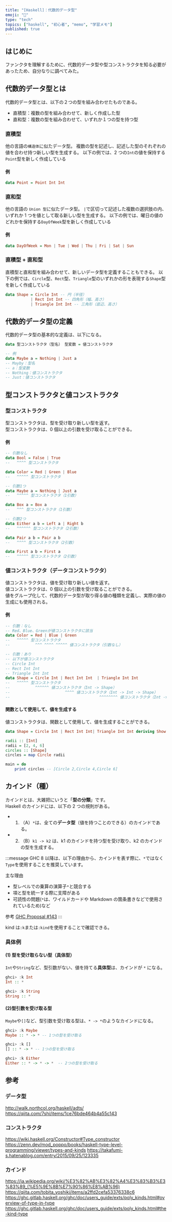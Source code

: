 ```yaml
---
title: "[Haskell]：代数的データ型"
emoji: "📓"
type: "tech"
topics: ["haskell", "初心者", "memo", "学習メモ"]
published: true
---
```


## はじめに

ファンクタを理解するために、代数的データ型や型コンストラクタを知る必要があったため、自分なりに調べてみた。

## 代数的データ型とは

代数的データ型とは、以下の２つの型を組み合わせたものである。

- 直積型：複数の型を組み合わせて、新しく作成した型
- 直和型：複数の型を組み合わせて、いずれか１つの型を持つ型

### 直積型

他の言語の`構造体`に似たデータ型。
複数の型を記述し、記述した型のそれぞれの値を合わせ持つ新しい型を生成する。
以下の例では、2 つの`Int`の値を保持する`Point`型を新しく作成している

#### 例

```haskell
data Point = Point Int Int
```

### 直和型

他の言語の `Union 型`に似たデータ型。
`|`で区切って記述した複数の選択肢の内、いずれか 1 つを値として取る新しい型を生成する。
以下の例では、曜日の値のどれかを保持する`DayOfWeek`型を新しく作成している

#### 例

```haskell
data DayOfWeek = Mon | Tue | Wed | Thu | Fri | Sat | Sun
```

### 直積型 + 直和型

直積型と直和型を組み合わせて、新しいデータ型を定義することもできる。
以下の例では、`Circle`型、`Rect`型、`Triangle`型のいずれかの形を表現する`Shape`型を新しく作成している

```haskell
data Shape = Circle Int -- 円（半径）
           | Rect Int Int -- 四角形（幅、高さ）
           | Triangle Int Int -- 三角形（底辺、高さ）
```

## 代数的データ型の定義

代数的データ型の基本的な定義は、以下になる。

```haskell
data 型コンストラクタ（型名） 型変数 = 値コンストラクタ

-- 例
data Maybe a = Nothing | Just a
-- Mayby：型名
-- a：型変数
-- Nothing：値コンストラクタ
-- Just：値コンストラクタ
```

## 型コンストラクタと値コンストラクタ

### 型コンストラクタ

型コンストラクタは、型を受け取り新しい型を返す。  
型コンストラクタは、0 個以上の引数を受け取ることができる。

#### 例

```haskell
-- 引数なし
data Bool = False | True
--   ^^^^ 型コンストラクタ

data Color = Red | Green | Blue
--   ^^^^^ 型コンストラクタ

-- 引数1つ
data Maybe a = Nothing | Just a
--   ^^^^^ 型コンストラクタ（1引数）

data Box a = Box a
--   ^^^ 型コンストラクタ（1引数）

-- 引数2つ
data Either a b = Left a | Right b
--   ^^^^^^ 型コンストラクタ（2引数）

data Pair a b = Pair a b
--   ^^^^ 型コンストラクタ（2引数）

data First a b = First a
--   ^^^^^ 型コンストラクタ（2引数）
```

### 値コンストラクタ（データコンストラクタ）

値コンストラクタは、値を受け取り新しい値を返す。  
値コンストラクタは、0 個以上の引数を受け取ることができる。  
値をグループ化して、代数的データ型が取り得る値の種類を定義し、実際の値の生成にも使用される。

#### 例

```haskell
-- 引数：なし
-- Red、Blue、Greenが値コンストラクタに該当
data Color = Red | Blue | Green
--   ^^^^^ 型コンストラクタ
--           ^^^ ^^^^ ^^^^^ 値コンストラクタ（引数なし）

-- 引数：あり
-- 以下が値コンストラクタ
-- Circle Int
-- Rect Int Int
-- Triangle Int Int
data Shape = Circle Int | Rect Int Int  | Triangle Int Int
--   ^^^^^ 型コンストラクタ
--           ^^^^^^ 値コンストラクタ（Int -> Shape）
--                        ^^^^ 値コンストラクタ（Int -> Int -> Shape）
--                                       ^^^^^^^^ 値コンストラクタ（Int -> Int -> Shape）
```

#### 関数として使用して、値を生成する

値コンストラクタは、関数として使用して、値を生成することができる。

```haskell
data Shape = Circle Int | Rect Int Int| Triangle Int Int deriving Show

radii :: [Int]
radii = [2, 4, 6]
circles :: [Shape]
circles = map Circle radii

main = do
    print circles -- [Circle 2,Circle 4,Circle 6]
```

## カインド（種）

カインドとは、大雑把にいうと「**型の分類**」です。  
Haskell のカインドには、以下の 2 つの規則がある。

- 1. （A）`*`は、全ての**データ型**（値を持つことのできる）のカインドである。
- 2. （B）`k1 -> k2` は、k1 のカインドを持つ型を受け取り、k2 のカインドの型を生成する。

:::message
GHC 8 以降は、以下の理由から、カインドを表す際に、`*`ではなく`Type`を使用することを推奨しています。

主な理由

- 型レベルでの乗算の演算子`*`と競合する
- 項と型を統一する際に支障がある
- 可読性の問題(`*`は、ワイルドカードや Markdown の箇条書きなどで使用されているため)など

参考
[GHC Proposal #143](https://ghc-proposals.readthedocs.io/en/latest/proposals/0143-remove-star-kind.html)
:::

kind は`:k`または`:kind`を使用することで確認できる。

### 具体例

#### (1) 型を受け取らない型（具体型）

`Int`や`String`など、型引数がない、値を持てる**具体型**は、カインドが `*` になる。

```haskell
ghci> :k Int
Int :: *

ghci> :k String
String :: *
```

#### (2)型引数を受け取る型

`Maybe`や`[]`など、型引数を受け取る型は、`* -> *`のようなカインドになる。

```haskell
ghci> :k Maybe
Maybe :: * -> * -- 1つの型を受け取る

ghci> :k []
[] :: * -> * -- 1つの型を受け取る

ghci> :k Either
Either :: * -> * -> *  -- 2つの型を受け取る
```

## 参考

### データ型

http://walk.northcol.org/haskell/adts/
https://qiita.com/7shi/items/1ce76bde464b4a55c143

### コンストラクタ

https://wiki.haskell.org/Constructor#Type_constructor
https://zenn.dev/mod_poppo/books/haskell-type-level-programming/viewer/types-and-kinds
https://takafumi-s.hatenablog.com/entry/2015/09/25/123335

### カインド

https://ja.wikipedia.org/wiki/%E3%82%AB%E3%82%A4%E3%83%B3%E3%83%89_(%E5%9E%8B%E7%90%86%E8%AB%96)
https://qiita.com/tobita_yoshiki/items/a2ffd2cefa53376338c6
https://ghc.gitlab.haskell.org/ghc/doc/users_guide/exts/poly_kinds.html#overview-of-type-in-type
https://ghc.gitlab.haskell.org/ghc/doc/users_guide/exts/poly_kinds.html#the-kind-type

